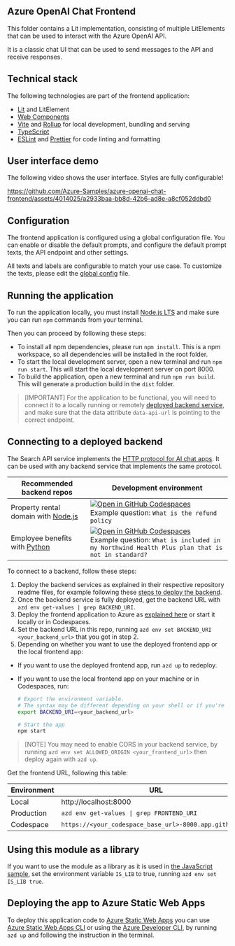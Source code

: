 ## Azure OpenAI Chat Frontend

This folder contains a Lit implementation, consisting of multiple LitElements that can be used to interact with the Azure OpenAI API.

It is a classic chat UI that can be used to send messages to the API and receive responses.

## Technical stack

The following technologies are part of the frontend application:

- [Lit](https://lit.dev) and LitElement
- [Web Components](https://developer.mozilla.org/en-US/docs/Web/Web_Components)
- [Vite](https://vitejs.dev/guide/) and [Rollup](https://rollupjs.org/introduction/) for local development, bundling and serving
- [TypeScript](https://www.typescriptlang.org/)
- [ESLint](https://eslint.org/) and [Prettier](https://prettier.io/) for code linting and formatting

## User interface demo

The following video shows the user interface. Styles are fully configurable!


https://github.com/Azure-Samples/azure-openai-chat-frontend/assets/4014025/a2933baa-bb8d-42b6-ad8e-a8cf052ddbd0



## Configuration

The frontend application is configured using a global configuration file. You can enable or disable the default prompts, and configure the default prompt texts, the API endpoint and other settings.

All texts and labels are configurable to match your use case. To customize the texts, please edit the [global config](./src/config/globalConfig.js) file.

## Running the application

To run the application locally, you must install [Node.js LTS](https://nodejs.org) and make sure you can run `npm` commands from your terminal.

Then you can proceed by following these steps:

- To install all npm dependencies, please run `npm install`. This is a npm workspace, so all dependencies will be installed in the root folder.
- To start the local development server, open a new terminal and run `npm run start`. This will start the local development server on port 8000.
- To build the application, open a new terminal and run `npm run build`. This will generate a production build in the `dist` folder.

> [IMPORTANT]
> For the application to be functional, you will need to connect it to a locally running or remotely [deployed backend service](#deploying-the-app-to-azure-static-web-apps), and make sure that the data attribute `data-api-url` is pointing to the correct endpoint.

## Connecting to a deployed backend

The Search API service implements the [HTTP protocol for AI chat apps](https://github.com/Azure-Samples/ai-chat-app-protocol). It can be used with any backend service that implements the same protocol.

| Recommended backend repos | Development environment | 
| -- | -- | 
|Property rental domain with [Node.js](https://github.com/Azure-Samples/azure-search-openai-javascript)|[![Open in GitHub Codespaces](https://github.com/codespaces/badge.svg)](https://codespaces.new/Azure-Samples/azure-search-openai-javascript)<br>Example question: `What is the refund policy`|
|Employee benefits with [Python](https://github.com/Azure-Samples/azure-search-openai-demo)|[![Open in GitHub Codespaces](https://github.com/codespaces/badge.svg)](https://codespaces.new/Azure-Samples/azure-search-openai-demo)<br>Example question: `What is included in my Northwind Health Plus plan that is not in standard?`|

To connect to a backend, follow these steps:

1. Deploy the backend services as explained in their respective repository readme files, for example following these [steps to deploy the backend](https://github.com/Azure-Samples/azure-search-openai-javascript#deploying-from-scratch).
2. Once the backend service is fully deployed, get the backend URL with `azd env get-values | grep BACKEND_URI`.
3. Deploy the frontend application to Azure as [explained here](#deploying-the-app-to-azure-static-web-apps) or start it locally or in Codespaces.
4. Set the backend URL in this repo, running `azd env set BACKEND_URI <your_backend_url>` that you got in step 2.
5. Depending on whether you want to use the deployed frontend app or the local frontend app:

- If you want to use the deployed frontend app, run `azd up` to redeploy.
- If you want to use the local frontend app on your machine or in Codespaces, run:

  ```sh
  # Export the environment variable.
  # The syntax may be different depending on your shell or if you're using Windows.
  export BACKEND_URI=<your_backend_url>

  # Start the app
  npm start
  ```

> [NOTE]
> You may need to enable CORS in your backend service, by running `azd env set ALLOWED_ORIGIN <your_frontend_url>` then deploy again with `azd up`. 

Get the frontend URL, following this table:

| Environment | URL                                                     |
| ----------- | ------------------------------------------------------- |
| Local       | http://localhost:8000                                   |
| Production  | `azd env get-values \| grep FRONTEND_URI`               |
| Codespace   | `https://<your_codespace_base_url>-8000.app.github.dev` |

## Using this module as a library

If you want to use the module as a library as it is used in [the JavaScript sample](https://github.com/Azure-Samples/azure-search-openai-javascript), set the environment variable `IS_LIB` to true, running `azd env set IS_LIB true`.

## Deploying the app to Azure Static Web Apps

To deploy this application code to [Azure Static Web Apps](https://docs.microsoft.com/azure/static-web-apps/overview) you can use [Azure Static Web Apps CLI](https://learn.microsoft.com/azure/static-web-apps/static-web-apps-cli-deploy) or using the [Azure Developer CLI](https://learn.microsoft.com/azure/developer/azure-developer-cli/overview), by running `azd up` and following the instruction in the terminal.

